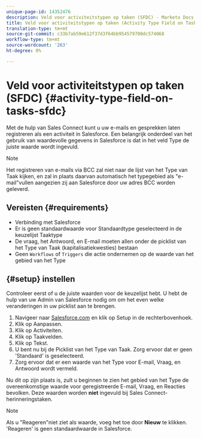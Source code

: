 ```yaml
---
unique-page-id: 14352476
description: Veld voor activiteitstypen op taken (SFDC) - Marketo Docs - Productdocumentatie
title: Veld voor activiteitstypen op taken (Activity Type Field on Tasks — SFDC)
translation-type: tm+mt
source-git-commit: c33b7ab59e612f37d3f64bb954579700dc574068
workflow-type: tm+mt
source-wordcount: '263'
ht-degree: 0%

---
```



# Veld voor activiteitstypen op taken (SFDC) {#activity-type-field-on-tasks-sfdc}

Met de hulp van Sales Connect kunt u uw e-mails en gesprekken laten registreren als een activiteit in Salesforce. Een belangrijk onderdeel van het gebruik van waardevolle gegevens in Salesforce is dat in het veld Type de juiste waarde wordt ingevuld.

>[!NOTE]
>
>Het registreren van e-mails via BCC zal niet naar de lijst van het Type van Taak kijken, en zal in plaats daarvan automatisch het typegebied als &quot;e-mail&quot;vullen aangezien zij aan Salesforce door uw adres BCC worden geleverd.

## Vereisten {#requirements}

* Verbinding met Salesforce
* Er is geen standaardwaarde voor Standaardtype geselecteerd in de keuzelijst Taaktype
* De vraag, het Antwoord, en E-mail moeten allen onder de picklist van het Type van Taak (kapitalisatiekwesties) bestaan
* Geen `Workflows` of `Triggers` die actie ondernemen op de waarde van het gebied van het Type

## {#setup} instellen

Controleer eerst of u de juiste waarden voor de keuzelijst hebt. U hebt de hulp van uw Admin van Salesforce nodig om om het even welke veranderingen in uw picklist aan te brengen.

1. Navigeer naar [Salesforce.com](http://Salesforce.com) en klik op Setup in de rechterbovenhoek.
1. Klik op Aanpassen.
1. Klik op Activiteiten.
1. Klik op Taakvelden.
1. Klik op Tekst.
1. U bent nu bij de Picklist van het Type van Taak. Zorg ervoor dat er geen &#39;Standaard&#39; is geselecteerd.
1. Zorg ervoor dat er een waarde van het Type voor E-mail, Vraag, en Antwoord wordt vermeld.

Nu dit op zijn plaats is, zult u beginnen te zien het gebied van het Type de overeenkomstige waarde voor geregistreerde E-mail, Vraag, en Reacties bevolken. Deze waarden worden **niet** ingevuld bij Sales Connect-herinneringstaken.

>[!NOTE]
>
>Als u &quot;Reageren&quot;niet ziet als waarde, voeg het toe door **Nieuw** te klikken. &#39;Reageren&#39; is geen standaardwaarde in Salesforce.
